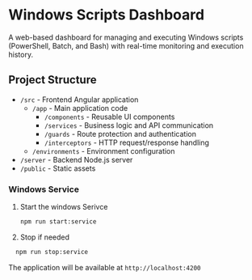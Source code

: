 # Windows Scripts Dashboard

A web-based dashboard for managing and executing Windows scripts (PowerShell, Batch, and Bash) with real-time monitoring and execution history.

## Project Structure

- `/src` - Frontend Angular application
  - `/app` - Main application code
    - `/components` - Reusable UI components
    - `/services` - Business logic and API communication
    - `/guards` - Route protection and authentication
    - `/interceptors` - HTTP request/response handling
  - `/environments` - Environment configuration
- `/server` - Backend Node.js server
- `/public` - Static assets


### Windows Service

1. Start the windows Serivce

   ```bash
   npm run start:service
   ```

2. Stop if needed

```bash
  npm run stop:service
```

The application will be available at `http://localhost:4200`
